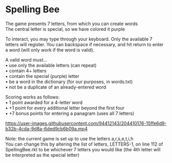 # Spelling Bee

The game presents 7 letters, from which you can create words\
The central letter is special, so we have colored it purple

To interact, you may type through your keyboard. Only the available 7 letters will register. You can backspace if necessary, and hit return to enter a word (will only work if the word is valid).

A valid word must...\
• use only the available letters (can repeat)\
• contain 4+ letters\
• contain the special (purple) letter\
• be a word in the dictionary (for our purposes, in words.txt)\
• not be a duplicate of an already-entered word

Scoring works as follows:\
• 1 point awarded for a 4-letter word\
• +1 point for every additional letter beyond the first four\
• +7 bonus points for entering a panagram (uses all 7 letters)



https://user-images.githubusercontent.com/94412143/204410176-15ffe6d9-b32b-4cda-9d8a-6ded9cb6b09a.mp4



Note: the current game is set up to use the letters a,r,s,e,t,i,h\
You can change this by altering the list of letters, LETTERS-1, on line 112 of SpellingBee.rkt to be whichever 7 letters you would like (the 4th letter will be interpreted as the special letter)
